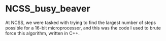 # NCSS_busy_beaver
At NCSS, we were tasked with trying to find the largest number of steps possible for a 16-bit microprocessor, and this was the code I used to brute force this algorithm, written in C++. 
